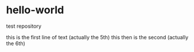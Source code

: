 # hello-world
test repository


this is the first line of text (actually the 5th)
this then is the second (actually the 6th)
